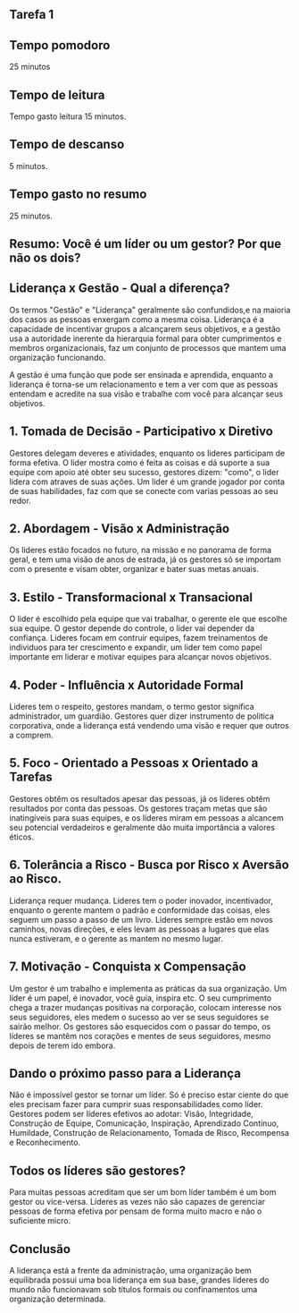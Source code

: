 <h2>Tarefa 1</h2>

<h2>Tempo pomodoro</h2>
25 minutos

<h2>Tempo de leitura</h2>
Tempo gasto leitura 15 minutos.

<h2>Tempo de descanso</h2>
5 minutos.

<h2>Tempo gasto no resumo</h2>
25 minutos.

<h2>Resumo: Você é um líder ou um gestor? Por que não os dois?</h2>

<h2>Liderança x Gestão - Qual a diferença?</h2>

Os termos "Gestão" e "Liderança" geralmente são confundidos,e na maioria dos casos as pessoas enxergam como a mesma coisa.
Liderança é a capacidade de incentivar grupos a alcançarem seus objetivos, e a gestão usa a autoridade inerente da hierarquia formal para obter cumprimentos e membros organizacionais, faz um conjunto de processos que mantem uma organização funcionando.

A gestão é uma função que pode ser ensinada e aprendida, enquanto a liderança é torna-se um relacionamento e tem a ver com que as pessoas entendam e acredite na sua visão e trabalhe com você para alcançar seus objetivos.

<h2>1. Tomada de Decisão - Participativo x Diretivo</h2>

Gestores delegam deveres e atividades, enquanto os lideres participam de forma efetiva. O lider mostra como é feita as coisas e dá suporte a sua equipe com apoio até obter seu sucesso, gestores dizem: "como", o lider lidera com atraves de suas ações. Um lider é um grande jogador por conta de suas habilidades, faz com que se conecte com varias pessoas ao seu redor.

<h2>2. Abordagem - Visão x Administração</h2>

Os lideres estão focados no futuro, na missão e no panorama de forma geral, e tem uma visão de anos de estrada, já os gestores só se importam com o presente e visam obter, organizar e bater suas metas anuais.

<h2>3. Estilo - Transformacional x Transacional</h2>

O lider é escolhido pela equipe que vai trabalhar, o gerente ele que escolhe sua equipe. O gestor depende do controle, o lider vai depender da confiança. Lideres focam em contruir equipes, fazem treinamentos de individuos para ter crescimento e expandir, um lider tem como papel importante em liderar e motivar equipes para alcançar novos objetivos.

<h2>4. Poder - Influência x Autoridade Formal</h2>

Lideres tem o respeito, gestores mandam, o termo gestor significa administrador, um guardião. Gestores quer dizer instrumento de politica corporativa, onde a liderança está vendendo uma visão e requer que outros a comprem.

<h2>5. Foco - Orientado a Pessoas x Orientado a Tarefas</h2>

Gestores obtêm os resultados apesar das pessoas, já os lideres obtêm resultados por conta das pessoas. Os gestores traçam metas que são inatingíveis para suas equipes, e os lideres miram em pessoas a alcancem seu potencial verdadeiros e geralmente dão muita importância a valores éticos.

<h2>6. Tolerância a Risco - Busca por Risco x Aversão ao Risco.</h2>

Liderança requer mudança. Lideres tem o poder inovador, incentivador, enquanto o gerente mantem o padrão e conformidade das coisas, eles seguem um passo a passo de um livro. Lideres sempre estão em novos caminhos, novas direções, e eles levam as pessoas a lugares que elas nunca estiveram, e o gerente as mantem no mesmo lugar.

<h2>7. Motivação - Conquista x Compensação</h2>

Um gestor é um trabalho e implementa as práticas da sua organização. Um líder é um papel, é inovador, você guia, inspira etc.  O seu cumprimento chega a trazer mudanças positivas na corporação, colocam interesse nos seus seguidores, eles medem o sucesso ao ver se seus seguidores se sairão melhor. Os gestores são esquecidos com o passar do tempo, os líderes se mantêm nos corações e mentes de seus seguidores, mesmo depois de terem ido embora.

<h2>Dando o próximo passo para a Liderança</h2>

Não é impossível gestor se tornar um líder. Só é preciso estar ciente do que eles precisam fazer para cumprir suas responsabilidades como lider. Gestores podem ser líderes efetivos ao adotar: Visão, Integridade, Construção de Equipe, Comunicação, Inspiração, Aprendizado Contínuo, Humildade, Construção de Relacionamento, Tomada de Risco, Recompensa e Reconhecimento.

<h2>Todos os líderes são gestores?</h2>

Para muitas pessoas acreditam que ser um bom líder também é um bom gestor ou vice-versa. Líderes as vezes não são capazes de gerenciar pessoas de forma efetiva por pensam de forma muito macro e não o suficiente micro.

<h2>Conclusão</h2>

A liderança está a frente da administração, uma organização bem equilibrada possui uma boa liderança em sua base, grandes líderes do mundo não funcionavam sob títulos formais ou confinamentos uma organização determinada.

